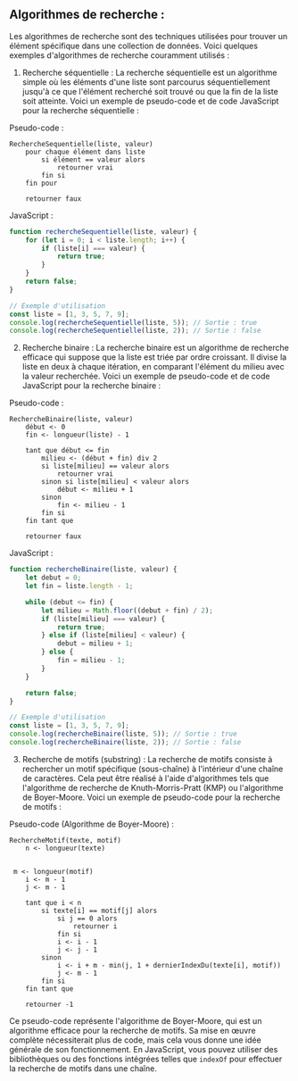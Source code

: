 ## **Algorithmes de recherche :**

Les algorithmes de recherche sont des techniques utilisées pour trouver un élément spécifique dans une collection de données. Voici quelques exemples d'algorithmes de recherche couramment utilisés :



1. Recherche séquentielle :
La recherche séquentielle est un algorithme simple où les éléments d'une liste sont parcourus séquentiellement jusqu'à ce que l'élément recherché soit trouvé ou que la fin de la liste soit atteinte. Voici un exemple de pseudo-code et de code JavaScript pour la recherche séquentielle :

Pseudo-code :
```
RechercheSequentielle(liste, valeur)
    pour chaque élément dans liste
        si élément == valeur alors
            retourner vrai
        fin si
    fin pour

    retourner faux
```

JavaScript :
```javascript
function rechercheSequentielle(liste, valeur) {
    for (let i = 0; i < liste.length; i++) {
        if (liste[i] === valeur) {
            return true;
        }
    }
    return false;
}

// Exemple d'utilisation
const liste = [1, 3, 5, 7, 9];
console.log(rechercheSequentielle(liste, 5)); // Sortie : true
console.log(rechercheSequentielle(liste, 2)); // Sortie : false
```

2. Recherche binaire :
La recherche binaire est un algorithme de recherche efficace qui suppose que la liste est triée par ordre croissant. Il divise la liste en deux à chaque itération, en comparant l'élément du milieu avec la valeur recherchée. Voici un exemple de pseudo-code et de code JavaScript pour la recherche binaire :

Pseudo-code :
```
RechercheBinaire(liste, valeur)
    début <- 0
    fin <- longueur(liste) - 1

    tant que début <= fin
        milieu <- (début + fin) div 2
        si liste[milieu] == valeur alors
            retourner vrai
        sinon si liste[milieu] < valeur alors
            début <- milieu + 1
        sinon
            fin <- milieu - 1
        fin si
    fin tant que

    retourner faux
```

JavaScript :
```javascript
function rechercheBinaire(liste, valeur) {
    let debut = 0;
    let fin = liste.length - 1;

    while (debut <= fin) {
        let milieu = Math.floor((debut + fin) / 2);
        if (liste[milieu] === valeur) {
            return true;
        } else if (liste[milieu] < valeur) {
            debut = milieu + 1;
        } else {
            fin = milieu - 1;
        }
    }

    return false;
}

// Exemple d'utilisation
const liste = [1, 3, 5, 7, 9];
console.log(rechercheBinaire(liste, 5)); // Sortie : true
console.log(rechercheBinaire(liste, 2)); // Sortie : false
```

3. Recherche de motifs (substring) :
La recherche de motifs consiste à rechercher un motif spécifique (sous-chaîne) à l'intérieur d'une chaîne de caractères. Cela peut être réalisé à l'aide d'algorithmes tels que l'algorithme de recherche de Knuth-Morris-Pratt (KMP) ou l'algorithme de Boyer-Moore. Voici un exemple de pseudo-code pour la recherche de motifs :

Pseudo-code (Algorithme de Boyer-Moore) :
```
RechercheMotif(texte, motif)
    n <- longueur(texte)
   

 m <- longueur(motif)
    i <- m - 1
    j <- m - 1

    tant que i < n
        si texte[i] == motif[j] alors
            si j == 0 alors
                retourner i
            fin si
            i <- i - 1
            j <- j - 1
        sinon
            i <- i + m - min(j, 1 + dernierIndexDu(texte[i], motif))
            j <- m - 1
        fin si
    fin tant que

    retourner -1
```

Ce pseudo-code représente l'algorithme de Boyer-Moore, qui est un algorithme efficace pour la recherche de motifs. Sa mise en œuvre complète nécessiterait plus de code, mais cela vous donne une idée générale de son fonctionnement. En JavaScript, vous pouvez utiliser des bibliothèques ou des fonctions intégrées telles que `indexOf` pour effectuer la recherche de motifs dans une chaîne.

